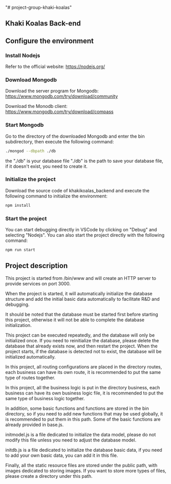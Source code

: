 "# project-group-khaki-koalas" 
## Khaki Koalas Back-end

## Configure the environment

### Install Nodejs

Refer to the official website: https://nodejs.org/

### Download Mongodb

Download the server program for Mongodb: https://www.mongodb.com/try/download/community

Download the Monodb client: https://www.mongodb.com/try/download/compass

### Start Mongodb

Go to the directory of the downloaded Mongodb and enter the bin subdirectory, then execute the following command:
```sh
./mongod --dbpath ./db
```

the "./db" is your database file "./db" is the path to save your database file, if it doesn't exist, you need to create it.

### Initialize the project

Download the source code of khakikoalas_backend and execute the following command to initialize the environment:
```sh
npm install
```

### Start the project

You can start debugging directly in VSCode by clicking on "Debug" and selecting "Nodejs". You can also start the project directly with the following command:
```sh
npm run start
```

## Project description

This project is started from /bin/www and will create an HTTP server to provide services on port 3000.

When the project is started, it will automatically initialize the database structure and add the initial basic data automatically to facilitate R&D and debugging.

It should be noted that the database must be started first before starting this project, otherwise it will not be able to complete the database initialization.

This project can be executed repeatedly, and the database will only be initialized once. If you need to reinitialize the database, please delete the database that already exists now, and then restart the project. When the project starts, if the database is detected not to exist, the database will be initialized automatically.

In this project, all routing configurations are placed in the directory routes, each business can have its own route, it is recommended to put the same type of routes together.

In this project, all the business logic is put in the directory business, each business can have its own business logic file, it is recommended to put the same type of business logic together.

In addition, some basic functions and functions are stored in the bin directory, so if you need to add new functions that may be used globally, it is recommended to put them in this path. Some of the basic functions are already provided in base.js.

initmodel.js is a file dedicated to initialize the data model, please do not modify this file unless you need to adjust the database model.

initdb.js is a file dedicated to initialize the database basic data, if you need to add your own basic data, you can add it in this file.

Finally, all the static resource files are stored under the public path, with images dedicated to storing images. If you want to store more types of files, please create a directory under this path.